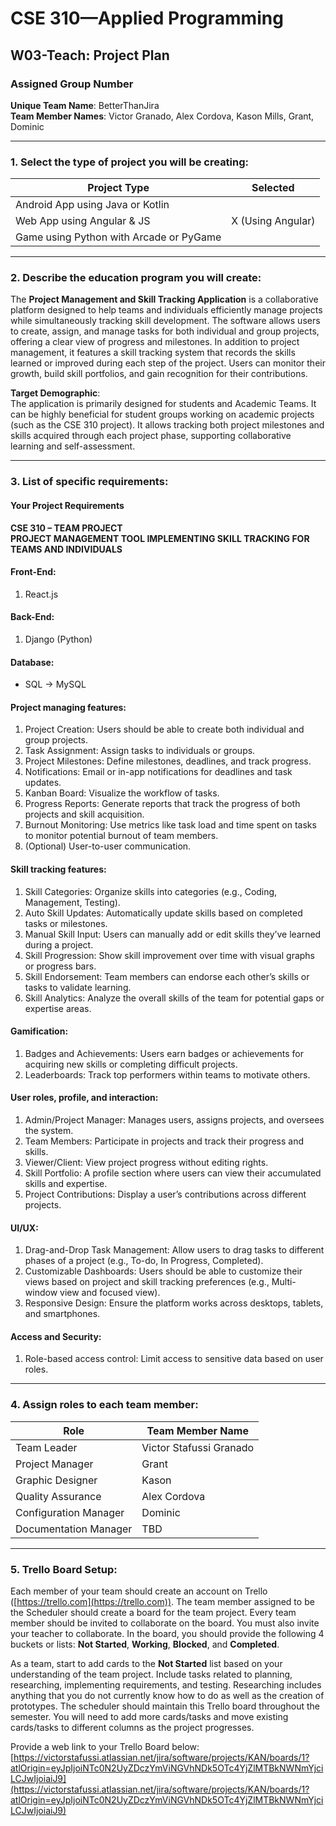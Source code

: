 # CSE 310—Applied Programming  
## W03-Teach: Project Plan

### Assigned Group Number  
**Unique Team Name**: BetterThanJira  
**Team Member Names**: Victor Granado, Alex Cordova, Kason Mills, Grant, Dominic  

---

### 1. Select the type of project you will be creating:  

| Project Type                           | Selected               |
|----------------------------------------|------------------------|
| Android App using Java or Kotlin       |                        |
| Web App using Angular & JS        | X (Using Angular)     |
| Game using Python with Arcade or PyGame|                        |

---

### 2. Describe the education program you will create:

The **Project Management and Skill Tracking Application** is a collaborative platform designed to help teams and individuals efficiently manage projects while simultaneously tracking skill development. The software allows users to create, assign, and manage tasks for both individual and group projects, offering a clear view of progress and milestones. In addition to project management, it features a skill tracking system that records the skills learned or improved during each step of the project. Users can monitor their growth, build skill portfolios, and gain recognition for their contributions.

**Target Demographic**:  
The application is primarily designed for students and Academic Teams. It can be highly beneficial for student groups working on academic projects (such as the CSE 310 project). It allows tracking both project milestones and skills acquired through each project phase, supporting collaborative learning and self-assessment.

---

### 3. List of specific requirements:

#### **Your Project Requirements**  
**CSE 310 – TEAM PROJECT**  
**PROJECT MANAGEMENT TOOL IMPLEMENTING SKILL TRACKING FOR TEAMS AND INDIVIDUALS**

#### **Front-End**:
1. React.js  

#### **Back-End**:
1. Django (Python)  

#### **Database**:
- SQL -> MySQL  

#### **Project managing features**:
1. Project Creation: Users should be able to create both individual and group projects.  
2. Task Assignment: Assign tasks to individuals or groups.  
3. Project Milestones: Define milestones, deadlines, and track progress.  
4. Notifications: Email or in-app notifications for deadlines and task updates.  
5. Kanban Board: Visualize the workflow of tasks.  
6. Progress Reports: Generate reports that track the progress of both projects and skill acquisition.  
7. Burnout Monitoring: Use metrics like task load and time spent on tasks to monitor potential burnout of team members.  
8. (Optional) User-to-user communication.  

#### **Skill tracking features**:
1. Skill Categories: Organize skills into categories (e.g., Coding, Management, Testing).  
2. Auto Skill Updates: Automatically update skills based on completed tasks or milestones.  
3. Manual Skill Input: Users can manually add or edit skills they’ve learned during a project.  
4. Skill Progression: Show skill improvement over time with visual graphs or progress bars.  
5. Skill Endorsement: Team members can endorse each other’s skills or tasks to validate learning.  
6. Skill Analytics: Analyze the overall skills of the team for potential gaps or expertise areas.  

#### **Gamification**:
1. Badges and Achievements: Users earn badges or achievements for acquiring new skills or completing difficult projects.  
2. Leaderboards: Track top performers within teams to motivate others.  

#### **User roles, profile, and interaction**:
1. Admin/Project Manager: Manages users, assigns projects, and oversees the system.  
2. Team Members: Participate in projects and track their progress and skills.  
3. Viewer/Client: View project progress without editing rights.  
4. Skill Portfolio: A profile section where users can view their accumulated skills and expertise.  
5. Project Contributions: Display a user’s contributions across different projects.  

#### **UI/UX**:
1. Drag-and-Drop Task Management: Allow users to drag tasks to different phases of a project (e.g., To-do, In Progress, Completed).  
2. Customizable Dashboards: Users should be able to customize their views based on project and skill tracking preferences (e.g., Multi-window view and focused view).  
3. Responsive Design: Ensure the platform works across desktops, tablets, and smartphones.  

#### **Access and Security**:
1. Role-based access control: Limit access to sensitive data based on user roles.

---

### 4. Assign roles to each team member:

| **Role**               | **Team Member Name**         |
|------------------------|------------------------------|
| Team Leader             | Victor Stafussi Granado       |
| Project Manager         | Grant                        |
| Graphic Designer        | Kason                        |
| Quality Assurance       | Alex Cordova                 |
| Configuration Manager   | Dominic                      |
| Documentation Manager   | TBD                          |

---

### 5. Trello Board Setup:

Each member of your team should create an account on Trello ([https://trello.com](https://trello.com)). The team member assigned to be the Scheduler should create a board for the team project. Every team member should be invited to collaborate on the board. You must also invite your teacher to collaborate. In the board, you should provide the following 4 buckets or lists: **Not Started**, **Working**, **Blocked**, and **Completed**.

As a team, start to add cards to the **Not Started** list based on your understanding of the team project. Include tasks related to planning, researching, implementing requirements, and testing. Researching includes anything that you do not currently know how to do as well as the creation of prototypes. The scheduler should maintain this Trello board throughout the semester. You will need to add more cards/tasks and move existing cards/tasks to different columns as the project progresses.  

Provide a web link to your Trello Board below:  
[https://victorstafussi.atlassian.net/jira/software/projects/KAN/boards/1?atlOrigin=eyJpIjoiNTc0N2UyZDczYmViNGVhNDk5OTc4YjZlMTBkNWNmYjciLCJwIjoiaiJ9](https://victorstafussi.atlassian.net/jira/software/projects/KAN/boards/1?atlOrigin=eyJpIjoiNTc0N2UyZDczYmViNGVhNDk5OTc4YjZlMTBkNWNmYjciLCJwIjoiaiJ9)
